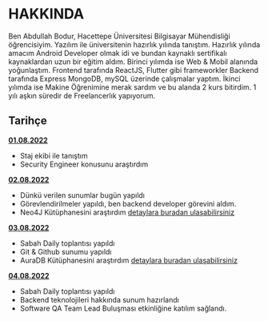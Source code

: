 # HAKKINDA

Ben Abdullah Bodur, Hacettepe Üniversitesi Bilgisayar Mühendisliği öğrencisiyim. Yazılım ile üniversitenin hazırlık yılında tanıştım. Hazırlık yılında amacım Android Developer olmak idi ve bundan kaynaklı sertifikalı kaynaklardan uzun bir eğitim aldım. Birinci yılımda ise Web & Mobil alanında yoğunlaştım. Frontend tarafında ReactJS, Flutter  gibi frameworkler Backend tarafında Express MongoDB, mySQL üzerinde çalışmalar yaptım. İkinci yılımda ise Makine Öğrenimine merak sardım ve bu alanda 2 kurs bitirdim. 1 yılı aşkın süredir de Freelancerlık yapıyorum.

## Tarihçe

[**01.08.2022**](https://github.com/bimser-intern/docs/issues/94)
- Staj ekibi ile tanıştım
- Security Engineer konusunu araştırdım

[**02.08.2022**](https://github.com/bimser-intern/docs/issues/94)
- Dünkü verilen sunumlar bugün yapıldı
- Görevlendirilmeler yapıldı, ben backend developer görevini aldım.
- Neo4J Kütüphanesini araştırdım [detaylara buradan ulaşabilirsiniz](https://neo4j.com/developer/javascript/)

[**03.08.2022**](https://github.com/bimser-intern/docs/issues/94)
- Sabah Daily toplantısı yapıldı
- Git & Github sunumu yapıldı
- AuraDB Kütüphanesini araştırdım [detaylara buradan ulaşabilirsiniz](https://neo4j.com/docs/aura/auradb/)

[**04.08.2022**](https://github.com/bimser-intern/docs/issues/130)
- Sabah Daily toplantısı yapıldı
- Backend teknolojileri hakkında sunum hazırlandı
- Software QA Team Lead Buluşması etkinliğine katılım sağlandı.
